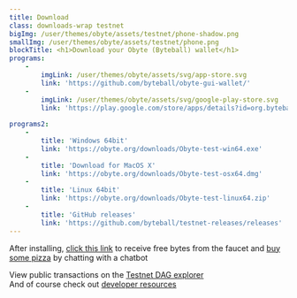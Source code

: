 ```yaml
---
title: Download
class: downloads-wrap testnet
bigImg: /user/themes/obyte/assets/testnet/phone-shadow.png
smallImg: /user/themes/obyte/assets/testnet/phone.png
blockTitle: <h1>Download your Obyte (Byteball) wallet</h1>
programs:
    -
        imgLink: /user/themes/obyte/assets/svg/app-store.svg
        link: 'https://github.com/byteball/obyte-gui-wallet/'
    -
        imgLink: /user/themes/obyte/assets/svg/google-play-store.svg
        link: 'https://play.google.com/store/apps/details?id=org.byteball.wallet.testnet'
        
programs2:
    - 
        title: 'Windows 64bit'
        link: 'https://obyte.org/downloads/Obyte-test-win64.exe'
    -
        title: 'Download for MacOS X'
        link: 'https://obyte.org/downloads/Obyte-test-osx64.dmg'
    -
        title: 'Linux 64bit'
        link: 'https://obyte.org/downloads/Obyte-test-linux64.zip'
    -
        title: 'GitHub releases'
        link: 'https://github.com/byteball/testnet-releases/releases'
---
```


After installing, [click this link](obyte-tn:AxBxXDnPOzE/AxLHmidAjwLPFtQ6dK3k70zM0yKVeDzC@obyte.org/bb-test#0000) to receive free bytes from the faucet
and [buy some pizza](obyte-tn:AzG28EqBgI9OkDa5yka9gYTqqrfuwt+7mUAUuhaAXLAT@obyte.org/bb-test#0000) by chatting with a chatbot

View public transactions on the [Testnet DAG explorer](https://testnetexplorer.obyte.org) <br>
And of course check out [developer resources](https://developer.obyte.org)

 
